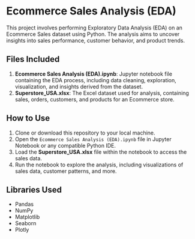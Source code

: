 # Ecommerce Sales Analysis (EDA)

This project involves performing Exploratory Data Analysis (EDA) on an Ecommerce Sales dataset using Python. The analysis aims to uncover insights into sales performance, customer behavior, and product trends.

## Files Included

1. **Ecommerce Sales Analysis (EDA).ipynb**: Jupyter notebook file containing the EDA process, including data cleaning, exploration, visualization, and insights derived from the dataset.
2. **Superstore_USA.xlsx**: The Excel dataset used for analysis, containing sales, orders, customers, and products for an Ecommerce store.

## How to Use

1. Clone or download this repository to your local machine.
2. Open the `Ecommerce Sales Analysis (EDA).ipynb` file in Jupyter Notebook or any compatible Python IDE.
3. Load the **Superstore_USA.xlsx** file within the notebook to access the sales data.
4. Run the notebook to explore the analysis, including visualizations of sales data, customer patterns, and more.

## Libraries Used

- Pandas
- NumPy
- Matplotlib
- Seaborn
- Plotly

